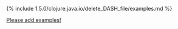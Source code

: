 {% include 1.5.0/clojure.java.io/delete_DASH_file/examples.md %}

[Please add examples!](https://github.com/arrdem/grimoire/edit/master/_includes/1.6.0/clojure.java.io/delete_DASH_file/examples.md)
